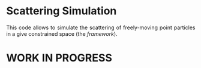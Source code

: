 # Scattering Simulation

<p align=justify>
This code allows to simulate the scattering of freely-moving point particles in a give constrained space (the <i>framework</i>).
</p>

# WORK IN PROGRESS
